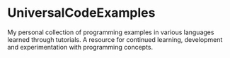 # UniversalCodeExamples
My personal collection of programming examples in various languages learned through tutorials. A resource for continued learning, development and experimentation with programming concepts.
